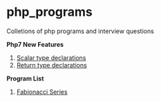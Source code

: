 # php_programs
Colletions of php programs and interview questions

**Php7 New Features**

1. [Scalar type declarations](php7_new_features/scalar_type_declarations.php)
2. [Return type declarations](php7_new_features/return_type_declaration.php)

**Program List** 

1. [Fabionacci Series](programming_problems/fabionacci_series.php)

